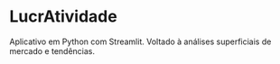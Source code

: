# LucrAtividade
Aplicativo em Python com Streamlit. Voltado à análises superficiais de mercado e tendências.
